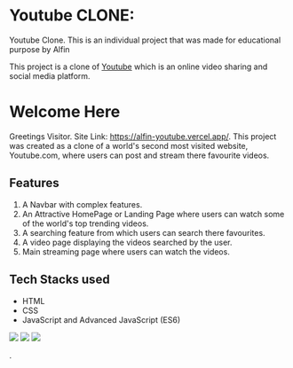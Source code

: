 # Youtube CLONE:
Youtube Clone.
This is an individual project that was made for educational purpose by Alfin

This project is a clone of [Youtube](https://www.youtube.com/) which is an online video sharing and social media platform.

# Welcome Here
Greetings Visitor. Site Link: https://alfin-youtube.vercel.app/.
This project was created as a clone of a world's second most visited website, Youtube.com, where users can post and stream there favourite videos. 

## Features
1. A Navbar with complex features. 
2. An Attractive HomePage or Landing Page where users can watch some of the world's top trending videos.
3. A searching feature from which users can search there favourites.
4. A video page displaying the videos searched by the user.
5. Main streaming page where users can watch the videos.

## Tech Stacks used
- HTML
- CSS
- JavaScript and Advanced JavaScript (ES6)

<p>
   <img src="https://img.icons8.com/color/64/000000/html-5.png"/>
   <img src="https://img.icons8.com/color/64/000000/css3.png" />
   <img src="https://img.icons8.com/color/64/000000/javascript.png"/>
</p>.
